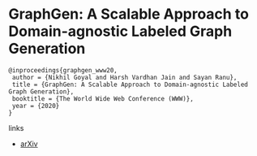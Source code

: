 # GraphGen: A Scalable Approach to Domain-agnostic Labeled Graph Generation

```
@inproceedings{graphgen_www20,
 author = {Nikhil Goyal and Harsh Vardhan Jain and Sayan Ranu},
 title = {GraphGen: A Scalable Approach to Domain-agnostic Labeled Graph Generation},
 booktitle = {The World Wide Web Conference (WWW)},
 year = {2020}
} 
```

links
- [arXiv](https://arxiv.org/abs/2001.08184)
